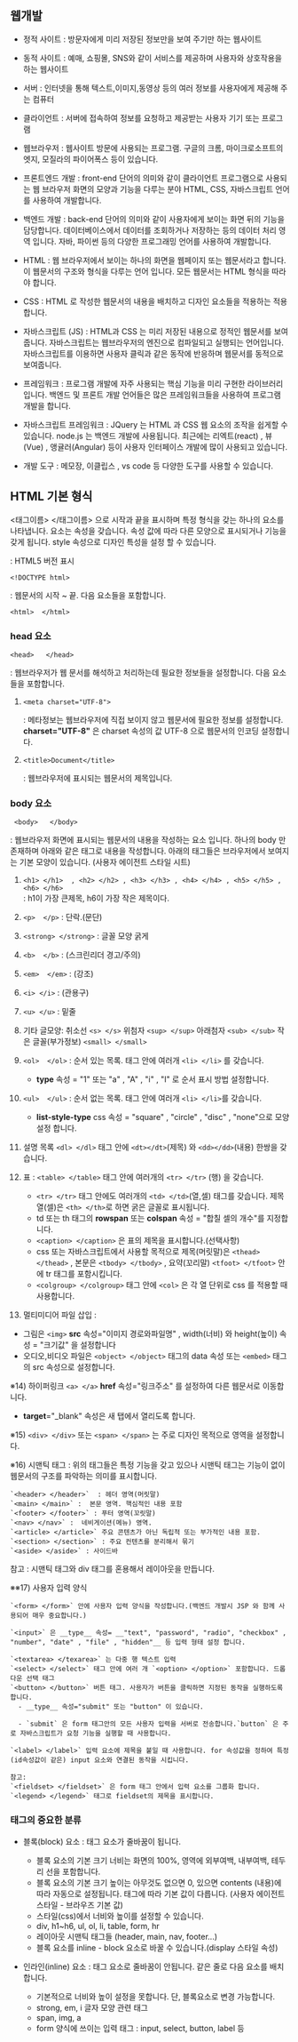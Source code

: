 ## 웹개발

-   정적 사이트 : 방문자에게 미리 저장된 정보만을 보여 주기만 하는 웹사이트
-   동적 사이트 : 예매, 쇼핑몰, SNS와 같이 서비스를 제공하며 사용자와 상호작용을 하는 웹사이트

-   서버 : 인터넷을 통해 텍스트,이미지,동영상 등의 여러 정보를 사용자에게 제공해 주는 컴퓨터
-   클라이언트 : 서버에 접속하여 정보를 요청하고 제공받는 사용자 기기 또는 프로그램

-   웹브라우저 : 웹사이트 방문에 사용되는 프로그램. 구글의 크롬, 마이크로소프트의 엣지, 모질라의 파이어폭스 등이 있습니다.

-   프론트엔드 개발 : front-end 단어의 의미와 같이 클라이언트 프로그램으로 사용되는 웹 브라우저 화면의 모양과 기능을 다루는 분야
    HTML, CSS, 자바스크립트 언어를 사용하여 개발합니다.
-   백엔드 개발 : back-end 단어의 의미와 같이 사용자에게 보이는 화면 뒤의 기능을 담당합니다. 데이터베이스에서 데이터를 조회하거나
    저장하는 등의 데이터 처리 영역 입니다. 자바, 파이썬 등의 다양한 프로그래밍 언어를 사용하여 개발합니다.

-   HTML : 웹 브라우저에서 보이는 하나의 화면을 웹페이지 또는 웹문서라고 합니다. 이 웹문서의 구조와 형식을 다루는 언어 입니다.
    모든 웹문서는 HTML 형식을 따라야 합니다.
-   CSS : HTML 로 작성한 웹문서의 내용을 배치하고 디자인 요소들을 적용하는 적용합니다.
-   자바스크립트 (JS) : HTML과 CSS 는 미리 저장된 내용으로 정적인 웹문서를 보여줍니다. 자바스크립트는 웹브라우저의 엔진으로
    컴파일되고 실행되는 언어입니다. 자바스크립트를 이용하면 사용자 클릭과 같은 동작에 반응하며 웹문서를 동적으로 보여줍니다.
-   프레임워크 : 프로그램 개발에 자주 사용되는 핵심 기능을 미리 구현한 라이브러리 입니다. 백엔드 및 프론트 개발 언어들은
    많은 프레임워크들을 사용하여 프로그램 개발을 합니다.

-   자바스크립트 프레임워크 :
    JQuery 는 HTML 과 CSS 웹 요소의 조작을 쉽게할 수 있습니다.
    node.js 는 백엔드 개발에 사용됩니다.
    최근에는 리엑트(react) , 뷰(Vue) , 앵귤러(Angular) 등이 사용자 인터페이스 개발에 많이 사용되고 있습니다.

-   개발 도구 : 메모장, 이클립스 , vs code 등 다양한 도구를 사용할 수 있습니다.

## HTML 기본 형식

<태그이름> </태그이름> 으로 시작과 끝을 표시하며 특정 형식을 갖는 하나의 요소를 나타냅니다.
요소는 속성을 갖습니다. 속성 값에 따라 다른 모양으로 표시되거나 기능을 갖게 됩니다.
style 속성으로 디자인 특성을 설정 할 수 있습니다.

: HTML5 버전 표시

    <!DOCTYPE html>

: 웹문서의 시작 ~ 끝. 다음 요소들을 포함합니다.

    <html>  </html>

### head 요소

    <head>   </head>

: 웹브라우저가 웹 문서를 해석하고 처리하는데 필요한 정보들을 설정합니다. 다음 요소들을 포함합니다.

1.  `<meta charset="UTF-8">`

    : 메타정보는 웹브라우저에 직접 보이지 않고 웹문서에 필요한 정보를 설정합니다. **charset="UTF-8"** 은 charset 속성의 값 UTF-8 으로 웹문서의 인코딩 설정합니다.

2.  `<title>Document</title>`

    : 웹브라우저에 표시되는 웹문서의 제목입니다.

### body 요소

     <body>   </body>

: 웹브라우저 화면에 표시되는 웹문서의 내용을 작성하는 요소 입니다. 하나의 body 만 존재하며 아래와 같은 태그로 내용을 작성합니다. 아래의 태그들은 브라우저에서 보여지는 기본 모양이 있습니다.
(사용자 에이전트 스타일 시트)

1. `<h1> </h1>  , <h2> </h2> , <h3> </h3> , <h4> </h4> , <h5> </h5> , <h6> </h6> `  
   : h1이 가장 큰제목, h6이 가장 작은 제목이다.

2. `<p>  </p>` : 단락.(문단)
3. `<strong> </strong>` : 글꼴 모양 굵게
4. `<b>  </b>` : (스크린리더 경고/주의)
5. `<em>  </em>` : (강조)
6. `<i> </i>` : (관용구)
7. `<u> </u>` : 밑줄
8. 기타 글모양: 취소선 `<s> </s>` 위첨자 `<sup> </sup>` 아래첨자 `<sub> </sub>` 작은 글꼴(부가정보) `<small> </small>`
9. `<ol>  </ol>` : 순서 있는 목록. 태그 안에 여러개 `<li> </li>` 를 갖습니다.

    - **type** 속성 = "1" 또는 "a" , "A" , "i" , "I" 로 순서 표시 방법 설정합니다.

10. `<ul>  </ul>` : 순서 없는 목록. 태그 안에 여러개 `<li> </li>`를 갖습니다.
    - **list-style-type** css 속성 = "square" , "circle" , "disc" , "none"으로 모양 설정 합니다.
11. 설명 목록 `<dl> </dl>` 태그 안에 `<dt></dt>`(제목) 와 `<dd></dd>`(내용) 한쌍을 갖습니다.
12. 표 : `<table> </table>` 태그 안에 여러개의 `<tr> </tr>` (행) 을 갖습니다.

    - `<tr> </tr>` 태그 안에도 여러개의 `<td> </td>`(열,셀) 태그를 갖습니다. 제목 열(셀)은 `<th> </th>`로 하면 굵은 글꼴로 표시됩니다.
    - td 또는 th 태그의 **rowspan** 또는 **colspan** 속성 = "합칠 셀의 개수"를 지정합니다.
    - `<caption> </caption>` 은 표의 제목을 표시합니다.(선택사항)
    - css 또는 자바스크립트에서 사용할 목적으로
      제목(머릿말)은 `<thead> </thead>` , 본문은 `<tbody> </tbody>` , 요약(꼬리말) `<tfoot> </tfoot>` 안에 tr 태그를 포함시킵니다.
    - `<colgroup> </colgroup>` 태그 안에 `<col>` 은 각 열 단위로 css 를 적용할 때 사용합니다.

13. 멀티미디어 파일 삽입 :

-   그림은 `<img>` **src** 속성="이미지 경로와파일명" , width(너비) 와 height(높이) 속성 = "크기값" 을 설정합니다
-   오디오,비디오 파일은 `<object> </object>` 태그의 data 속성 또는 `<embed>` 태그의 src 속성으로 설정합니다.

※14) 하이퍼링크 `<a> </a>` **href** 속성="링크주소" 를 설정하여 다른 웹문서로 이동합니다.

-   **target**="\_blank" 속성은 새 탭에서 열리도록 합니다.

※15) `<div> </div>` 또는 `<span> </span>` 는 주로 디자인 목적으로 영역을 설정합니다.

※16) 시맨틱 태그 : 위의 태그들은 특정 기능을 갖고 있으나 시맨틱 태그는 기능이 없이 웹문서의 구조를 파악하는 의미를 표시합니다.

    `<header> </header>`  : 헤더 영역(머릿말)
    `<main> </main>` :  본문 영역. 핵심적인 내용 포함
    `<footer> </footer>` : 푸터 영역(꼬릿말)
    `<nav> </nav>` :  네비게이션(메뉴) 영역.
    `<article> </article>` 주요 콘텐츠가 아닌 독립적 또는 부가적인 내용 포함.
    `<section> </section>` : 주요 컨텐츠를 분리해서 묶기
    `<aside> </aside>` : 사이드바

참고 : 시맨틱 태그와 div 태그를 혼용해서 레이아웃을 만듭니다.
  
※※17) 사용자 입력 양식

    `<form> </form>` 안에 사용자 입력 양식을 작성합니다.(백엔드 개발시 JSP 와 함께 사용되어 매우 중요합니다.)

    `<input>` 은 __type__ 속성= __"text", "password", "radio", "checkbox" , "number", "date" , "file" , "hidden"__ 등 입력 형태 설정 합니다.

    `<textarea> </texarea>` 는 다중 행 텍스트 입력
    `<select> </select>` 태그 안에 여러 개 `<option> </option>` 포함합니다. 드롭다운 선택 태그
    `<button> </button>` 버튼 태그. 사용자가 버튼을 클릭하면 지정된 동작을 실행하도록 합니다.
      - __type__ 속성="submit" 또는 "button" 이 있습니다.

      - `submit` 은 form 태그안의 모든 사용자 입력을 서버로 전송합니다.`button` 은 주로 자바스크립트가 요청 기능을 실행할 때 사용합니다.

    `<label> </label>` 입력 요소에 제목을 붙일 때 사용합니다. for 속성값을 정하여 특정(id속성값이 같은) input 요소와 연결된 동작을 시킵니다.

    참고:
    `<fieldset> </fieldset>` 은 form 태그 안에서 입력 요소를 그룹화 합니다. `<legend> </legend>` 태그로 fieldset의 제목을 표시합니다.

### 태그의 중요한 분류
- 블록(block) 요소 : 태그 요소가 줄바꿈이 됩니다. 

   + 블록 요소의 기본 크기 너비는 화면의 100%, 영역에 외부여백, 내부여백, 테두리 선을 포함합니다.
   + 블록 요소의 기본 크기 높이는 아무것도 없으면 0, 있으면 contents (내용)에 따라 자동으로 설정됩니다. 태그에 따라 기본 값이 다릅니다. (사용자 에이전트 스타일 - 브라우즈 기본 값)
   + 스타일(css)에서 너비와 높이를 설정할 수 있습니다.
   + div, h1~h6, ul, ol, li, table, form, hr
   + 레이아웃 시맨틱 태그들 (header, main, nav, footer...)
   + 블록 요소를 inline - block 요소로 바꿀 수 있습니다.(display 스타일 속성)

- 인라인(inline) 요소 : 태그 요소로 줄바꿈이 안됩니다. 같은 줄로 다음 요소를 배치합니다.
   
   + 기본적으로 너비와 높이 설정을 못합니다. 단, 블록요소로 변경 가능합니다.
   + strong, em, i 글자 모양 관련 태그
   + span, img, a
   + form 양식에 쓰이는 입력 태그 : input, select, button, label 등
